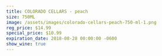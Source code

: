 ```yaml
---
title: COLORADO CELLARS - peach
size: 750ML
image: /assets/images/colorado-cellars-peach-750-ml-1.png
reg_price: $14.99
special_price: $10.99
expiration_date: 2018-08-28 00:00:00 -0600
show_wine: true
---
```


